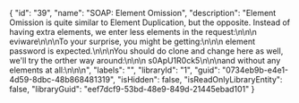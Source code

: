{
  "id": "39",
  "name": "SOAP: Element Omission",
  "description": "Element Omission is quite similar to Element Duplication, but the opposite. Instead of having extra elements, we enter less elements in the request:\n\n<login>\n  <username> eviware</username>\n</login>\n\nTo your surprise, you might be getting:\n\n<loginresponse>\n  <errror>element password is expected.</error>\n</loginresponse>\n\nYou should do clone and change here as well, we'll try the orther way around:\n\n<login>\n  <password>s0ApU1R0ck5</password>\n</login>\n\nand without any elements at all:\n\n<login>\n</login>",
  "labels": "",
  "libraryId": "1",
  "guid": "0734eb9b-e4e1-4d59-8dbc-48b868481319",
  "isHidden": false,
  "isReadOnlyLibraryEntity": false,
  "libraryGuid": "eef7dcf9-53bd-48e9-849d-21445ebad101"
}